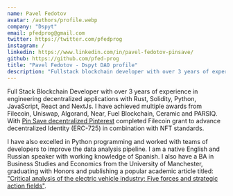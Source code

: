 ```yaml
---
name: Pavel Fedotov
avatar: /authors/profile.webp
company: "Dspyt"
email: pfedprog@gmail.com
twitter: https://twitter.com/pfedprog
instagram: /
linkedin: https://www.linkedin.com/in/pavel-fedotov-pinsave/
github: https://github.com/pfed-prog
title: "Pavel Fedotov - Dspyt DAO profile"
description: "Fullstack blockchain developer with over 3 years of experience in Rust, Solidity, Python, JavaScript, React and NextJs."
---
```


Full Stack Blockchain Developer with over 3 years of experience in engineering decentralized applications with Rust, Solidity, Python, JavaScript, React and NextJs. I have achieved multiple awards from Filecoin, Uniswap, Algorand, Near, Fuel Blockchain, Ceramic and PARSIQ. With [Pin Save decentralized Pinterest](https://pinsave.app) completed Filecoin grant to advance decentralized Identity (ERC-725) in combination with NFT standards.

I have also excelled in Python programming and worked with teams of developers to improve the data analysis pipeline. I am a native English and Russian speaker with working knowledge of Spanish. I also have a BA in Business Studies and Economics from the University of Manchester, graduating with Honors and publishing a popular academic article titled: ["Critical analysis of the electric vehicle industry: Five forces and strategic action fields"](https://doi.org/10.31273/eirj.v10i1.362).
